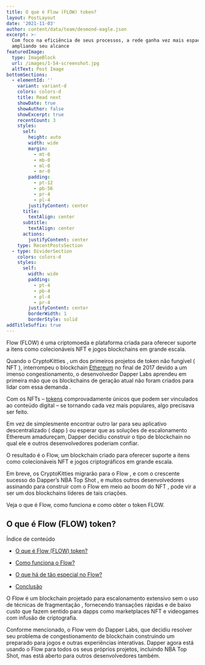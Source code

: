 ```yaml
---
title: O que é Flow (FLOW) token?
layout: PostLayout
date: '2021-11-03'
author: content/data/team/desmond-eagle.json
excerpt: >-
  Com foco na eficiência de seus processos, a rede ganha vez mais espaço
  ampliando seu alcance
featuredImage:
  type: ImageBlock
  url: /images/1-54-screenshot.jpg
  altText: Post Image
bottomSections:
  - elementId: ''
    variant: variant-d
    colors: colors-d
    title: Read next
    showDate: true
    showAuthor: false
    showExcerpt: true
    recentCount: 3
    styles:
      self:
        height: auto
        width: wide
        margin:
          - mt-0
          - mb-0
          - ml-0
          - mr-0
        padding:
          - pt-12
          - pb-56
          - pr-4
          - pl-4
        justifyContent: center
      title:
        textAlign: center
      subtitle:
        textAlign: center
      actions:
        justifyContent: center
    type: RecentPostsSection
  - type: DividerSection
    colors: colors-d
    styles:
      self:
        width: wide
        padding:
          - pt-4
          - pb-4
          - pl-4
          - pr-4
        justifyContent: center
        borderWidth: 1
        borderStyle: solid
addTitleSuffix: true
---
```

Flow (FLOW) é uma criptomoeda e plataforma criada para oferecer suporte a itens como colecionáveis ​​NFT e jogos blockchains em grande escala.

Quando o CryptoKitties , um dos primeiros projetos de token não fungível ( NFT ), interrompeu o blockchain [Ethereum](https://portalcripto.com.br/criptomoedas/ETH/ethereum/) no final de 2017 devido a um imenso congestionamento, o desenvolvedor Dapper Labs aprendeu em primeira mão que os blockchains de geração atual não foram criados para lidar com essa demanda .

Com os NFTs – [tokens](https://portalcripto.com.br/criptomoedas/) comprovadamente únicos que podem ser vinculados ao conteúdo digital – se tornando cada vez mais populares, algo precisava ser feito.

Em vez de simplesmente encontrar outro lar para seu aplicativo descentralizado ( dapp ) ou esperar que as soluções de escalonamento Ethereum amadureçam, Dapper decidiu construir o tipo de blockchain no qual ele e outros desenvolvedores poderiam confiar.

O resultado é o Flow, um blockchain criado para oferecer suporte a itens como colecionáveis ​​NFT e jogos criptográficos em grande escala.

Em breve, os CryptoKitties migrarão para o Flow , e com o crescente sucesso do Dapper’s NBA Top Shot , e muitos outros desenvolvedores assinando para construir com o Flow em meio ao boom do NFT , pode vir a ser um dos blockchains líderes de tais criações.

Veja o que é Flow, como funciona e como obter o token FLOW.

## O que é Flow (FLOW) token?

Índice de conteúdo

*   [O que é Flow (FLOW) token?](https://portalcripto.com.br/o-que-e-flow-flow-token-blockchain-construido-para-nfts/#O_que_e_Flow_FLOW_token)

*   [Como funciona o Flow?](https://portalcripto.com.br/o-que-e-flow-flow-token-blockchain-construido-para-nfts/#Como_funciona_o_Flow)

*   [O que há de tão especial no Flow?](https://portalcripto.com.br/o-que-e-flow-flow-token-blockchain-construido-para-nfts/#O_que_ha_de_tao_especial_no_Flow)

*   [Conclusão](https://portalcripto.com.br/o-que-e-flow-flow-token-blockchain-construido-para-nfts/#Conclusao)

O Flow é um blockchain projetado para escalonamento extensivo sem o uso de técnicas de fragmentação , fornecendo transações rápidas e de baixo custo que fazem sentido para dapps como marketplaces NFT e videogames com infusão de criptografia.

Conforme mencionado, o Flow vem do Dapper Labs, que decidiu resolver seu problema de congestionamento de blockchain construindo um preparado para jogos e outras experiências interativas. Dapper agora está usando o Flow para todos os seus próprios projetos, incluindo NBA Top Shot, mas está aberto para outros desenvolvedores também.
